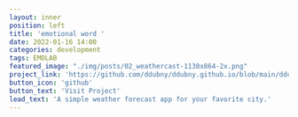 ```yaml
---
layout: inner
position: left
title: 'emotional word '
date: 2022-01-16 14:00
categories: development
tags: EMOLAB
featured_image: "./img/posts/02_weathercast-1130x864-2x.png"
project_link: 'https://github.com/ddubny/ddubny.github.io/blob/main/ddubny_emoji.png'
button_icon: 'github'
button_text: 'Visit Project'
lead_text: 'A simple weather forecast app for your favorite city.'
---
```

